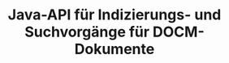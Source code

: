 ---
############################# Static ############################
layout: "auto-gen-gist"
draft: false
path: "de/search/java/document/docm"
otherformats: PDF DOC DOT DOCX DOTX DOTM TXT ODT OTT RTF XLS XLT XLSX XLSM XLSB XLTX XLTM XLA XLAM ODS OTS CSV TSV XML PPT PPS POT PPTX PPTM POTX POTM PPSX PPSM ODP PST OST EML EMLX MSG ONE ZIP XHTML MHTML MD CHM EPUB  FB2 

############################# Head ############################
head_title: "Hinzufügen von Indizierungs- und Suchvorgängen für Dokumente in Java-Apps"
head_description: "Die Java-API von GroupDocs.Search unterstützt die Indexierung und Suche von Dokumenten nach Dokumentformaten wie PDF DOC, DOCX, RTF, XLSX, CSV, PPTX, EML, MSG und mehr."

############################# Header ############################
title: "Java-API für Indizierungs- und Suchvorgänge für DOCM-Dokumente"
description: "GroupDocs.Search Java API ermöglicht es Entwicklern, robuste Such- und Indizierungsvorgänge für Dokumente in ihre Apps zu integrieren. Es unterstützt Dateiformate wie PDF DOC, DOCX, RTF, XLSX, CSV, PPTX MSG, EML und viele mehr."

######################### Download Button #######################
button:
    enable: true

############################# About ############################
about:
    enable: true
    title: "So fügen Sie Java-APPs Indizierungs- und Suchvorgänge für Dokumente hinzu"
    content: |
       Die Menge an Daten und Informationen nimmt von Tag zu Tag rapide zu. Daher ist es sehr wichtig, die richtigen Informationen rechtzeitig mit minimalem Kosten- und Arbeitsaufwand abzurufen. Diese Webseite wird Informationen darüber bereitstellen, wie Benutzer effiziente Suchfunktionen für Dokumente entwickeln und zu ihren Geschäftsanwendungen hinzufügen können. . Ziel ist es, Informationen zu Benutzeranfragen schnell und genau zu finden und anzuzeigen. GroupDocs.Search für Java ist eine sehr effiziente und einfach zu verwendende Java-API, die Softwareentwicklern hilft, grundlegende bis fortgeschrittene Textsuchoperationen in ihren eigenen Apps durchzuführen, ohne Software von Drittanbietern zu installieren. Die Java-API hat mehrere nützliche Funktionen im Zusammenhang mit der Suche bereitgestellt, z. B. das Zusammenführen mehrerer Indizes zu einem gemeinsamen Index, die Erkennung von Suchanfragen mit unterschiedlichen Tastaturlayouts, die Unterstützung morphologischer Word-Formulare und so weiter. Es unterstützt einfache, boolesche, reguläre Ausdrücke (Regex), Fuzzy-Suche, Suche mit Berücksichtigung der Groß-/Kleinschreibung, Synonyme, Homophone, Platzhalter, Objekttypsuche, Festlegen des Datenbereichs und andere Arten von Abfragen, um Informationen schnell und elegant zu finden. 

############################# content ############################
steps:
    enable: true
    block:
    - title_left: "Erstellen Sie einen neuen Suchindex oder laden Sie einen vorhandenen über Java"
      content_left: |
       GroupDocs.Search Java ermöglicht es Softwareentwicklern, einen neuen Suchindex zu generieren oder einen bestehenden Suchindex in ihre eigenen Java-Apps zu laden. Das folgende Java-Codebeispiel zeigt die Erstellung eines neuen Index sowie das Laden des vorhandenen mit nur wenigen Zeilen Java-Code.

      title_right: "Erstellen Sie einen neuen oder laden Sie einen vorhandenen Suchindex über Java"
      content_right: |
         * Zuerst müssen Sie den Pfad zum Indexordner angeben
         * Erstellen Sie eine Instanz der Klasse [Index](https://apireference.groupdocs.com/search/java/com.groupdocs.search/Index#Index(java.lang.String)).
         * Oben erstellt einen Index im Speicher oder auf einer Festplatte und kann auch einen vorhandenen Index laden.
       
      gisthash: "02615fe51a919acdc5363d46c181dc7f"
      gistfile: "create_or_load_search_index.java"

    - title_left: "Synchrone DOCM Indexierung von Dokumenten über Java"
      content_left: |
       GroupDocs.Search Java API erleichtert Softwareprogrammierern das synchrone Indizieren von Dokumenten mit nur wenigen Codezeilen in ihren eigenen Java-Apps. Die folgenden Java-Codebeispiele demonstrieren, wie die synchrone Indexierung von Dokumenten problemlos durchgeführt werden kann. 

      title_right: "DOCM Dokument synchron zum Suchindex hinzufügen"
      content_right: |
        * Zuerst müssen Sie den Pfad zum Indexordner angeben
        * Geben Sie den Pfad zu einem Ordner an, der zu durchsuchende Dokumente enthält
        * Erstellen Sie eine Instanz der Klasse [Index(indexFolder)](https://apireference.groupdocs.com/search/java/com.groupdocs.search/Index#Index(java.lang.String)).
        * Oben wird ein Index im Speicher oder auf einer Festplatte erstellt oder ein bestehender Index geöffnet.
        * Synchrone Indizierung von Dokumenten aus dem angegebenen Ordner
     
      gisthash: "7079bf3c06128a69b842150d080e5e0b"
      gistfile: "Add_files_synchronously_to_indexing.java"
      
    - title_left: "Führen Sie eine asynchrone Dokumentenindizierung über Java durch"
      content_left: |
        GroupDocs.Search Java API ermöglicht Softwareexperten die asynchrone Indexierung von Dokumenten in ihren eigenen Java-Apps. Der folgende Java-Code zeigt, wie Entwickler Dokumente mit nur ein paar Zeilen Java-Code asynchron indizieren können.

      title_right: "DOCM Dokument asynchron zum Suchindex hinzufügen"
      content_right: |
        * Zuerst müssen Sie den Pfad zum Indexordner angeben
        * Geben Sie den Pfad zu einem Ordner an, der zu durchsuchende Dokumente enthält
        * Erstellen Sie eine Instanz der Klasse [Index(indexFolder)](https://apireference.groupdocs.com/search/java/com.groupdocs.search/Index#Index(java.lang.String)).
        * Abonnieren der Veranstaltung
        * Es muss ein Code geschrieben werden, der den Abschluss der Operation angibt
        * Setzen des Flags für asynchrone Indizierung
        * Asynchrone Indizierung von Dokumenten aus dem angegebenen Ordner
     
      gisthash: "7079bf3c06128a69b842150d080e5e0b"
      gistfile: "Add_files_asynchronously_to_indexing.java"

    - title_left: "So markieren Sie Suchergebnisse in Java-Apps"
      content_left: |
       GroupDocs.Search Java API ermöglicht es Entwicklern, ein Suchergebnis zu interpretieren und die gefundenen Dokumente sowie die Wörter und Phrasen aufzulisten. Es ist auch möglich, den Text des Dokuments DOCM hervorzuheben. Nachfolgend finden Sie das Java-Codebeispiel, das zeigt, wie Sie die gefundenen Dokumente auflisten und Suchergebnisse mit nur wenigen Codezeilen hervorheben.

      title_right: "HMarkieren Sie Suchergebnisse über Java"
      content_right: |
        * Suche im Index durchführen
        * Drucken Sie nach erfolgreicher Suche das Ergebnis aus
        * Iterieren Sie durch die Dokumente und zeigen Sie die gefundenen Dokumente an
        * Hervorhebung von Vorkommen im Text
        * Generieren von Ausgabedokumenten im HTML-Format mit hervorgehobenen Suchergebnissen
     
      gisthash: "cc88d485f007d6da0d943043c8e13a52"
      gistfile: "how_to_highlight_search_result.java"

    - title_left: "System Anforderungen"
      content_left: |
       GroupDocs.Search für Java wird auf allen wichtigen Plattformen und Betriebssystemen unterstützt. Um den vollständigen Leitfaden zu den Systemanforderungen zu erhalten, besuchen Sie bitte [Systemanforderungen](https://docs.groupdocs.com/search/java/system-requirements/), bevor Sie den folgenden Code ausführen. Stellen Sie bitte sicher, dass die folgenden Voraussetzungen auf Ihrem installiert sind System:
         * Betriebssysteme: Microsoft Windows, Linux, MacOS
         * Unterstützung für Java-Versionen: J2SE 7.0 (1.7), J2SE 8.0 (1.8) oder höher
         * Holen Sie sich die neueste Version von GroupDocs.Search für Java-APIs von GroupDocs [Repository](https://repository.groupdocs.com/repo/com/groupdocs/groupdocs-search/)
        
      title_right: "Warum GroupDocs.Search verwenden?"
      content_right: |
        * Suchindexerstellung sowohl im Speicher als auch auf der Festplatte.
        * Möglichkeit der Indizierung aus einer Datei, einem Stream oder einer Struktur.
        * Unterstützung für die Indexierung passwortgeschützter Dokumente.
        * Unterstützung für das Zusammenführen mehrerer Indizes.
        * Dokument während der Suchindizierung filtern.
        * Unterstützung der Rechtschreibprüfung während der Suche.
        * Mischzeichen werden vollständig unterstützt
        * Kombinieren verschiedener Suchtypen in einer Suchanfrage.
        * Einfache Suche nach Wörtern und regulären Ausdrücken wird unterstützt
        * Vollständige Unterstützung von Alias-Ersetzungen in Suchanfragen.

demos:
    enable: true
        

more_formats:
    enable: true


back_to_top:
    enable: true
---